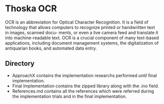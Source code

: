 
# Thoska OCR

OCR is an abbreviation for Optical Character Recognition. It is a field of technology that
allows computers to recognize printed or handwritten text in images, scanned docu-
ments, or even a live camera feed and translate it into machine-readable text. OCR is a
crucial component of many text-based applications, including document management
systems, the digitalization of antiquarian books, and automated data entry.



## Directory

- ApproachX contains the implementation researchs performed until final implementation.
- Final Implementation contains the zipped library along with the .ino field.
- References.md contains all the references which were referred during the implementation trials and in the final implementation.

